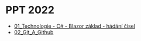 # PPT 2022

- [01_Technologie - C# - Blazor základ - hádání čísel](01_Technologie%20-%20C%23%20-%20Blazor%20základ%20-%20hádání%20čísel)
- [02_Git_A_Github](02_Git_A_Github)
